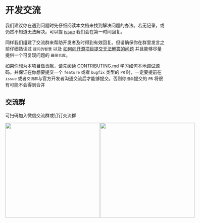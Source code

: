 # 开发交流

我们建议你在遇到问题时先仔细阅读本文档来找到解决问题的办法。若无记录，或仍然不知道无法解决。可以提 [issue](https://github.com/ykfe/ssr/issues) 我们会在第一时间回复。

同样我们组建了交流群来帮助开发者及时得到有效回复。但请确保你在群里发言之前仔细熟读过 `提问的智慧` 以及 [如何向开源项目提交无法解答的问题](https://zhuanlan.zhihu.com/p/25795393) 并且能够尽量提供一个可复现问题的 `最简仓库`。

如果你想为本项目做贡献，请先阅读 [CONTRIBUTING.md](https://github.com/ykfe/ssr/blob/dev/CONTRIBUTING.md) 学习如何本地调试源码。并保证在你想要提交一个 `feature` 或者 `bugfix` 类型的 `PR` 时，一定要提前在 `issue` 或者`交流群`与官方开发者沟通交流后才能够提交。否则你`擅自`提交的 `PR` 将很有可能不会得到合并

## 交流群

可扫码加入微信交流群或钉钉交流群

<div style="display:flex">
  <img src="https://res.wx.qq.com/op_res/rrhdxU0o2yUdgTjwgkAgO-CSFV-lArvMYzWzxl2SuvnKkcWECv7SXswEYjk2pPcDcL43r0kz_MIp_fsxPPqQ2Q" style="width:300px">
  <img src="https://res.wx.qq.com/op_res/vN-ex83t0SUwJWJ_2W2zTkiMcHa7jFeweuROktahorwwGJouTfPAoDeI2TLu1dloWe0oxDQ2O4GAzwqNxiqtlA" style="width:300px">
</div>